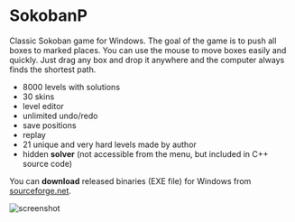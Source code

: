 # SokobanP
Classic Sokoban game for Windows. The goal of the game is to push all boxes to marked places. You can use the mouse to move boxes easily and quickly. Just drag any box and drop it anywhere and the computer always finds the shortest path.
- 8000 levels with solutions
- 30 skins
- level editor
- unlimited undo/redo
- save positions
- replay
- 21 unique and very hard levels made by author
- hidden **solver** (not accessible from the menu, but included in C++ source code)

You can **download** released binaries (EXE file) for Windows from [sourceforge.net](https://sourceforge.net/projects/sokobanp/).

![screenshot](http://petr.lastovicka.sweb.cz/img/sokoban.png)
